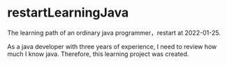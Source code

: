 # restartLearningJava
The learning path of an ordinary java programmer，restart at 2022-01-25.

As a java developer with three years of experience, I need to review how much I know java. Therefore, this learning project was created.

